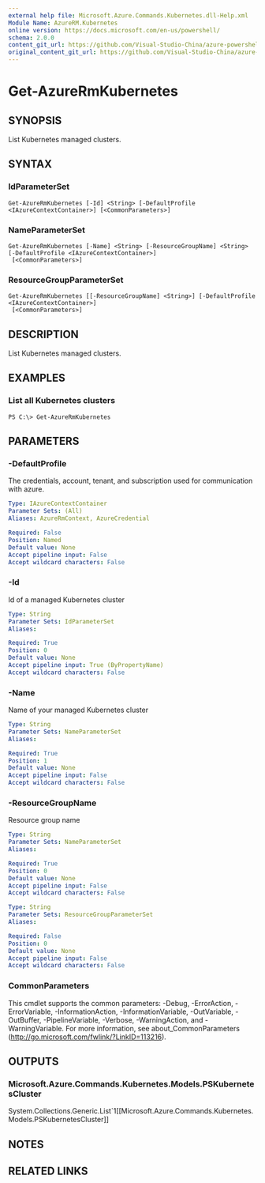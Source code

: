 ```yaml
---
external help file: Microsoft.Azure.Commands.Kubernetes.dll-Help.xml
Module Name: AzureRM.Kubernetes
online version: https://docs.microsoft.com/en-us/powershell/
schema: 2.0.0
content_git_url: https://github.com/Visual-Studio-China/azure-powershell/blob/preview/src/ResourceManager/Kubernetes/Commands.Kubernetes/help/Get-AzureRmKubernetes.md
original_content_git_url: https://github.com/Visual-Studio-China/azure-powershell/blob/preview/src/ResourceManager/Kubernetes/Commands.Kubernetes/help/Get-AzureRmKubernetes.md
---
```


# Get-AzureRmKubernetes

## SYNOPSIS
List Kubernetes managed clusters.

## SYNTAX

### IdParameterSet
```
Get-AzureRmKubernetes [-Id] <String> [-DefaultProfile <IAzureContextContainer>] [<CommonParameters>]
```

### NameParameterSet
```
Get-AzureRmKubernetes [-Name] <String> [-ResourceGroupName] <String> [-DefaultProfile <IAzureContextContainer>]
 [<CommonParameters>]
```

### ResourceGroupParameterSet
```
Get-AzureRmKubernetes [[-ResourceGroupName] <String>] [-DefaultProfile <IAzureContextContainer>]
 [<CommonParameters>]
```

## DESCRIPTION
List Kubernetes managed clusters.

## EXAMPLES

### List all Kubernetes clusters
```
PS C:\> Get-AzureRmKubernetes
```

## PARAMETERS

### -DefaultProfile
The credentials, account, tenant, and subscription used for communication with azure.

```yaml
Type: IAzureContextContainer
Parameter Sets: (All)
Aliases: AzureRmContext, AzureCredential

Required: False
Position: Named
Default value: None
Accept pipeline input: False
Accept wildcard characters: False
```

### -Id
Id of a managed Kubernetes cluster

```yaml
Type: String
Parameter Sets: IdParameterSet
Aliases:

Required: True
Position: 0
Default value: None
Accept pipeline input: True (ByPropertyName)
Accept wildcard characters: False
```

### -Name
Name of your managed Kubernetes cluster

```yaml
Type: String
Parameter Sets: NameParameterSet
Aliases:

Required: True
Position: 1
Default value: None
Accept pipeline input: False
Accept wildcard characters: False
```

### -ResourceGroupName
Resource group name

```yaml
Type: String
Parameter Sets: NameParameterSet
Aliases:

Required: True
Position: 0
Default value: None
Accept pipeline input: False
Accept wildcard characters: False
```

```yaml
Type: String
Parameter Sets: ResourceGroupParameterSet
Aliases:

Required: False
Position: 0
Default value: None
Accept pipeline input: False
Accept wildcard characters: False
```

### CommonParameters
This cmdlet supports the common parameters: -Debug, -ErrorAction, -ErrorVariable, -InformationAction, -InformationVariable, -OutVariable, -OutBuffer, -PipelineVariable, -Verbose, -WarningAction, and -WarningVariable. For more information, see about_CommonParameters (http://go.microsoft.com/fwlink/?LinkID=113216).

## OUTPUTS

### Microsoft.Azure.Commands.Kubernetes.Models.PSKubernetesCluster
System.Collections.Generic.List`1[[Microsoft.Azure.Commands.Kubernetes.Models.PSKubernetesCluster]]

## NOTES

## RELATED LINKS
